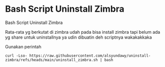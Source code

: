 # Bash Script Uninstall Zimbra


Bash Script Uninstall Zimbra

Rata-rata yg berkutat di zimbra udah pada bisa install zimbra tapi belum ada yg share untuk uninstallnya
ya udin dibuatin deh scriptnya wakakakkaka


Gunakan perintah

``curl -Lso- https://raw.githubusercontent.com/alsyundawy/uninstall-zimbra/refs/heads/main/uninstall_zimbra.sh | bash``
